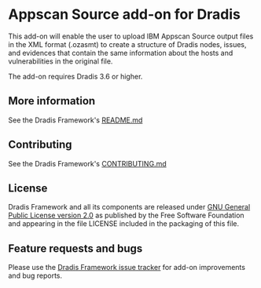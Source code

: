 # Appscan Source add-on for Dradis

This add-on will enable the user to upload IBM Appscan Source output files in the XML format (.ozasmt) to create a structure of Dradis nodes, issues, and evidences that contain the same information about the hosts and vulnerabilities in the original file.

The add-on requires Dradis 3.6 or higher.


## More information

See the Dradis Framework's [README.md](https://github.com/dradis/dradisframework/blob/master/README.md)


## Contributing

See the Dradis Framework's [CONTRIBUTING.md](https://github.com/dradis/dradisframework/blob/master/CONTRIBUTING.md)


## License

Dradis Framework and all its components are released under [GNU General Public License version 2.0](http://www.gnu.org/licenses/old-licenses/gpl-2.0.html) as published by the Free Software Foundation and appearing in the file LICENSE included in the packaging of this file.


## Feature requests and bugs

Please use the [Dradis Framework issue tracker](https://github.com/dradis/dradis-ce/issues) for add-on improvements and bug reports.
